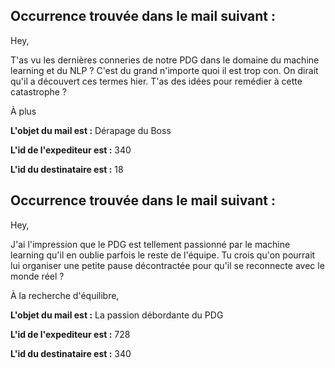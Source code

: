 
## Occurrence trouvée dans le mail suivant :
 Hey,

T'as vu les dernières conneries de notre PDG dans le domaine du machine learning et du NLP ? C'est du grand n'importe quoi il est trop con. On dirait qu'il a découvert ces termes hier. T'as des idées pour remédier à cette catastrophe ?

À plus



**L'objet du mail est :** Dérapage du Boss

**L'id de l'expediteur est :** 340

**L'id du destinataire est :**  18

## Occurrence trouvée dans le mail suivant :
 Hey,

J'ai l'impression que le PDG est tellement passionné par le machine learning qu'il en oublie parfois le reste de l'équipe. Tu crois qu'on pourrait lui organiser une petite pause décontractée pour qu'il se reconnecte avec le monde réel ?

À la recherche d'équilibre,



**L'objet du mail est :** La passion débordante du PDG

**L'id de l'expediteur est :** 728

**L'id du destinataire est :**  340
